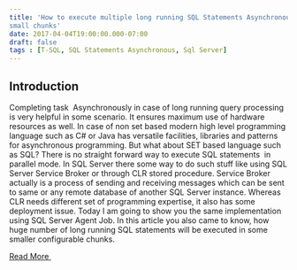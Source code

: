 ```yaml
---
title: 'How to execute multiple long running SQL Statements Asynchronously in
small chunks'
date: 2017-04-04T19:00:00.000-07:00
draft: false
tags : [T-SQL, SQL Statements Asynchronous, Sql Server]
---
```


Introduction
------------

  
Completing task  Asynchronously in case of long running query processing is very helpful in some scenario. It ensures maximum use of hardware resources as well. In case of non set based modern high level programming language such as C# or Java has versatile facilities, libraries and patterns  for asynchronous programming. But what about SET based language such as SQL? There is no straight forward way to execute SQL statements  in parallel mode. In SQL Server there some way to do such stuff like using SQL Server Service Broker or through CLR stored procedure. Service Broker actually is a process of sending and receiving messages which can be sent to same or any remote database of another SQL Server instance. Whereas CLR needs different set of programming expertise, it also has some deployment issue. Today I am going to show you the same implementation using SQL Server Agent Job. In this article you also came to know, how huge number of long running SQL statements will be executed in some smaller configurable chunks.  
  
[Read More ](https://www.codeproject.com/Articles/541834/How-to-execute-multiple-long-running-SQL-Statement)